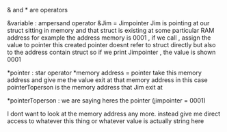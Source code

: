 & and * are operators

&variable : ampersand operator 
&Jim = Jimpointer
Jim is pointing at our struct sitting in memory and that struct is existing at some particular RAM address
for example the address memory is 0001 , if we call , assign the value to pointer
this created pointer doesnt refer to struct directly  but also to the address contain struct
so if we print Jimpointer , the value is shown 0001

*pointer : star operator 
*memory address = pointer
take this memory address and give me the value exit at that memory address
in this case pointerToperson is the memory address that Jim exit at

*pointerToperson : we are saying heres the pointer (jimpointer = 0001)

I dont want to look at the memory address any more.
instead give me direct access to whatever this thing or whatever value is actually string here